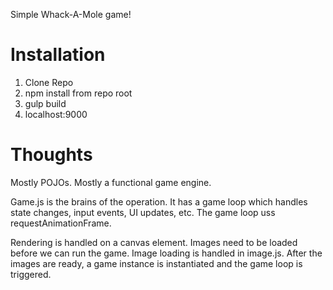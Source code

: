 Simple Whack-A-Mole game!

# Installation

1. Clone Repo
2. npm install from repo root
3. gulp build
4. localhost:9000

# Thoughts

Mostly POJOs. Mostly a functional game engine.

Game.js is the brains of the operation. It has a game loop which handles state changes, input events, UI updates, etc. The game loop uss requestAnimationFrame.

Rendering is handled on a canvas element. Images need to be loaded before we can run the game. Image loading is handled in image.js. After the images are ready, a game instance is instantiated and the game loop is triggered.
